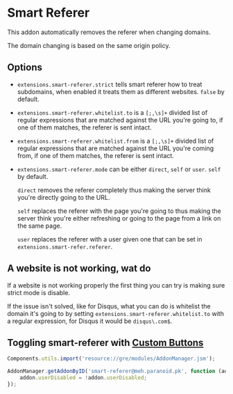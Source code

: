 Smart Referer
=============
This addon automatically removes the referer when changing domains.

The domain changing is based on the same origin policy.

Options
-------
* `extensions.smart-referer.strict` tells smart referer how to treat
  subdomains, when enabled it treats them as different websites. `false` by
  default.

* `extensions.smart-referer.whitelist.to` is a `[;,\s]+` divided list of
  regular expressions that are matched against the URL you're going to, if one
  of them matches, the referer is sent intact.

* `extensions.smart-referer.whitelist.from` is a `[;,\s]+` divided list of
  regular expressions that are matched against the URL you're coming from, if
  one of them matches, the referer is sent intact.

* `extensions.smart-referer.mode` can be either `direct`, `self` or `user`.
  `self` by default.
  
  `direct` removes the referer completely thus making the server think you're
  directly going to the URL.

  `self` replaces the referer with the page you're going to thus making the
  server think you're either refreshing or going to the page from a link on the
  same page.

  `user` replaces the referer with a user given one that can be set in
  `extensions.smart-refer.referer`.

A website is not working, wat do
--------------------------------
If a website is not working properly the first thing you can try is making sure
strict mode is disable.

If the issue isn't solved, like for Disqus, what you can do is whitelist the
domain it's going to by setting `extensions.smart-referer.whitelist.to` with a
regular expression, for Disqus it would be `disqus\.com$`.

Toggling smart-referer with [Custom Buttons](https://addons.mozilla.org/en-US/firefox/addon/custom-buttons/?src=search)
------------------------------------------------------------------------------------------------------------------------

```javascript
Components.utils.import('resource://gre/modules/AddonManager.jsm');

AddonManager.getAddonByID('smart-referer@meh.paranoid.pk', function (addon) {
    addon.userDisabled = !addon.userDisabled;
});
```
